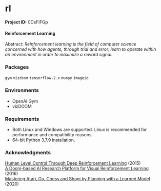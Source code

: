 # rl

**Project ID:** 0CxFIFGp



#### Reinforcement Learning
Abstract: *Reinforcement learning is the field of computer science concerned with how agents, through trial and error, learn to operate within an environment in order to maximize a reward signal.*

### Packages

`gym` `vizdoom` `tensorflow-2.x` `numpy` `imageio`

### Environments

- OpenAI Gym
- vizDOOM

### Requirements
- Both Linux and Windows are supported. Linux is recommended for performance and compatibility reasons.
- 64-bit Python 3.7.9 installation.

### Acknowledgments
[Human Level Control Through Deep Reinforcement Learning](https://arxiv.org/pdf/1312.5602v1.pdf) (2015)<br />
[A Doom-based AI Research Platform for Visual Reinforcement Learning](https://arxiv.org/pdf/1605.02097.pdf) (2016)<br />
[Mastering Atari, Go, Chess and Shogi by Planning with a Learned Model](https://arxiv.org/pdf/1911.08265.pdf) (2020)
